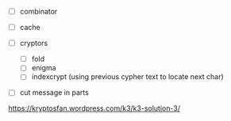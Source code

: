 - [ ] combinator
- [ ] cache
- [ ] cryptors
  - [ ] fold
  - [ ] enigma
  - [ ] indexcrypt (using previous cypher text to locate next char)
- [ ] cut message in parts


https://kryptosfan.wordpress.com/k3/k3-solution-3/
